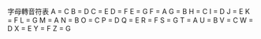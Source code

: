 字母轉音符表
A = C
B = D
C = E
D = F
E = G
F = A
G = B
H = C
I = D
J = E
K = F
L = G
M = A
N = B
O = C
P = D
Q = E
R = F
S = G
T = A
U = B
V = C
W = D
X = E
Y = F
Z = G
